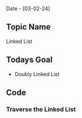 Date - [03-02-24]

## Topic Name

Linked List

## Todays Goal

* Doubly Linked List

## Code

### Traverse the Linked List

```

```
